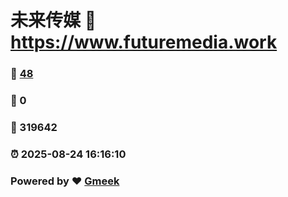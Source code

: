 # 未来传媒 :link: https://www.futuremedia.work 
### :page_facing_up: [48](https://www.futuremedia.work/tag.html) 
### :speech_balloon: 0 
### :hibiscus: 319642 
### :alarm_clock: 2025-08-24 16:16:10 
### Powered by :heart: [Gmeek](https://github.com/granthuang999/Gmeek)
